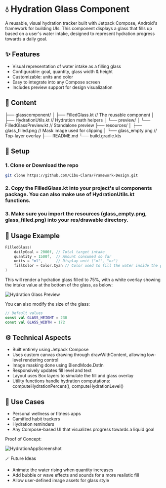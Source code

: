 # 💧 Hydration Glass Component

A reusable, visual hydration tracker built with Jetpack Compose, Android's framework for building UIs. This component displays a glass that fills up based on a user's water intake, designed to represent hydration progress towards a daily goal.

## ✨ Features

- Visual representation of water intake as a filling glass
- Configurable: goal, quantity, glass width & height
- Customizable: units and color
- Easy to integrate into any Compose screen
- Includes preview support for design visualization

## 📂 Content

├── glasscomponent/
│ ├── FilledGlass.kt // The reusable component
│ ├── HydrationUtils.kt // Hydration math helpers
│ └── preview/
│ └── FilledGlassPreview.kt // Standalone preview
├── resources/
│ ├── glass_filled.png // Mask image used for clipping
│ └── glass_empty.png // Top-layer overlay
├── README.md
└── build.gradle.kts

## 🔧 Setup

### 1. Clone or Download the repo

```bash
git clone https://github.com/Cibu-Clara/Framework-Design.git
```

### 2. Copy the FilledGlass.kt into your project's ui components package. You can also make use of HydrationUtils.kt functions.

### 3. Make sure you import the resources (glass_empty.png, glass_filled.png) into your res/drawable directory.

## 🚀 Usage Example

```kotlin 
FilledGlass(
    dailyGoal = 2000f, // Total target intake
    quantity = 1500f,  // Amount consumed so far
    units = "ml",      // Display unit ("ml", "oz")
    fillColor = Color.Cyan // Color used to fill the water inside the glass
)
```

This will render a hydration glass filled to 75%, with a white overlay showing the intake value at the bottom of the glass, as below:

![Hydration Glass Preview](https://github.com/user-attachments/assets/2d3463fa-b7d6-4a98-a19e-e25e4b3d7e25)

You can also modify the size of the glass:

```kotlin
// Default values
const val GLASS_HEIGHT = 230
const val GLASS_WIDTH = 172  
```

## ⚙️ Technical Aspects

- Built entirely using Jetpack Compose
- Uses custom canvas drawing through drawWithContent, allowing low-level rendering control
- Image masking done using BlendMode.DstIn
- Responsively updates fill level and text
- Layout uses Box layers to simulate the fill and glass overlay
- Utility functions handle hydration computations: computeHydrationPercent(), computeHydrationLevel()

## 🧩 Use Cases

- Personal wellness or fitness apps
- Gamified habit trackers
- Hydration reminders
- Any Compose-based UI that visualizes progress towards a liquid goal

Proof of Concept:

![HydrationAppScreenshot](https://github.com/user-attachments/assets/80c730c4-8889-4c69-be08-c491bbdad308)

🪄 Future Ideas

- Animate the water rising when quantity increases
- Add bubble or wave effects and sounds for a more realistic fill
- Allow user-defined image assets for glass style
